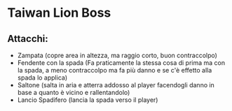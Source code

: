 # Taiwan Lion Boss
## Attacchi:
- Zampata (copre area in altezza, ma raggio corto, buon contraccolpo)
- Fendente con la spada (Fa praticamente la stessa cosa di prima ma con la spada, a meno contraccolpo ma fa più danno e se c'è effetto alla spada lo applica)
- Saltone (salta in aria e atterra addosso al player facendogli danno in base a quanto è vicino e rallentandolo)
- Lancio Spadifero (lancia la spada verso il player)

